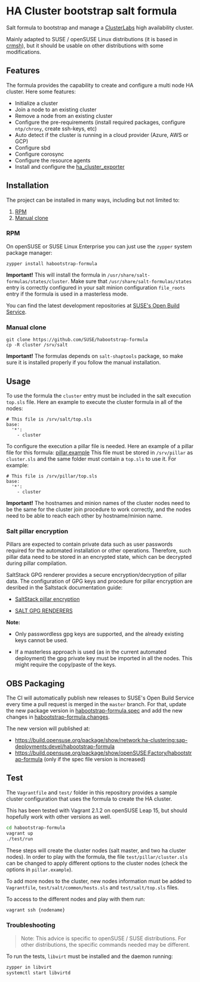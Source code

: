 # HA Cluster bootstrap salt formula

Salt formula to bootstrap and manage a [ClusterLabs](https://clusterlabs.org/) high availability cluster.

Mainly adapted to SUSE / openSUSE Linux distributions (it is based in
[crmsh](https://github.com/ClusterLabs/crmsh)), but it should be usable on other distributions with
some modifications.

## Features

The formula provides the capability to create and configure a multi node HA cluster. Here some
features:
- Initialize a cluster
- Join a node to an existing cluster
- Remove a node from an existing cluster
- Configure the pre-requirements (install required packages, configure `ntp/chrony`, create ssh-keys, etc)
- Auto detect if the cluster is running in a cloud provider (Azure, AWS or GCP)
- Configure sbd
- Configure corosync
- Configure the resource agents
- Install and configure the [ha_cluster_exporter](https://github.com/ClusterLabs/ha_cluster_exporter)

## Installation

The project can be installed in many ways, including but not limited to:

1. [RPM](#rpm)
2. [Manual clone](#manual-clone)

### RPM

On openSUSE or SUSE Linux Enterprise you can just use the `zypper` system package manager:
```shell
zypper install habootstrap-formula
```

**Important!** This will install the formula in `/usr/share/salt-formulas/states/cluster`. Make sure that `/usr/share/salt-formulas/states` entry is correctly configured in your salt minion configuration `file_roots` entry if the formula is used in a masterless mode.

You can find the latest development repositories at [SUSE's Open Build Service](https://build.opensuse.org/package/show/network:ha-clustering:sap-deployments:devel/habootstrap-formula).

### Manual clone

```
git clone https://github.com/SUSE/habootstrap-formula
cp -R cluster /srv/salt
```

**Important!** The formulas depends on `salt-shaptools` package, so make sure it is installed properly if you follow the manual installation.

## Usage

To use the formula the `cluster` entry must be included in the salt execution `top.sls` file. Here an example to execute the cluster formula in all of the nodes:

```
# This file is /srv/salt/top.sls
base:
  '*':
    - cluster
```

To configure the execution a pillar file is needed. Here an example of a pillar file for this formula: [pillar.example](https://github.com/SUSE/habootstrap-formula/blob/master/pillar.example)
This file must be stored in `/srv/pillar` as `cluster.sls` and the same folder must contain a `top.sls` to use it. For example:

```
# This file is /srv/pillar/top.sls
base:
  '*':
    - cluster
```

**Important!** The hostnames and minion names of the cluster nodes need to be the same for the
cluster join procedure to work correctly, and the nodes need to be able to reach each other by
hostname/minion name.

### Salt pillar encryption

Pillars are expected to contain private data such as user passwords required for the automated installation or other operations. Therefore, such pillar data need to be stored in an encrypted state, which can be decrypted during pillar compilation.

SaltStack GPG renderer provides a secure encryption/decryption of pillar data. The configuration of GPG keys and procedure for pillar encryption are desribed in the Saltstack documentation guide:

- [SaltStack pillar encryption](https://docs.saltstack.com/en/latest/topics/pillar/#pillar-encryption)

- [SALT GPG RENDERERS](https://docs.saltstack.com/en/latest/ref/renderers/all/salt.renderers.gpg.html)

**Note:**
- Only passwordless gpg keys are supported, and the already existing keys cannot be used.

- If a masterless approach is used (as in the current automated deployment) the gpg private key must be imported in all the nodes. This might require the copy/paste of the keys.

## OBS Packaging

The CI will automatically publish new releases to SUSE's Open Build Service every time a pull request is merged in the `master` branch. For that, update the new package version in [habootstrap-formula.spec](https://github.com/SUSE/habootstrap-formula/blob/master/habootstrap-formula.spec) and
add the new changes in [habootstrap-formula.changes](https://github.com/SUSE/habootstrap-formula/blob/master/habootstrap-formula.changes).

The new version will published at:
- https://build.opensuse.org/package/show/network:ha-clustering:sap-deployments:devel/habootstrap-formula
- https://build.opensuse.org/package/show/openSUSE:Factory/habootstrap-formula (only if the spec file version is increased)

## Test

The `Vagrantfile` and `test/` folder in this repository provides a
sample cluster configuration that uses the formula to create the HA
cluster.

This has been tested with Vagrant 2.1.2 on openSUSE Leap 15, but
should hopefully work with other versions as well.

``` bash
cd habootstrap-formula
vagrant up
./test/run
```

These steps will create the cluster nodes (salt master, and two ha
cluster nodes). In order to play with the formula, the file
`test/pillar/cluster.sls` can be changed to apply different options to
the cluster nodes (check the options in `pillar.example`).

To add more nodes to the cluster, new nodes information must be added
to `Vagrantfile`, `test/salt/common/hosts.sls` and `test/salt/top.sls`
files.

To access to the different nodes and play with them run:

``` bash
vagrant ssh {nodename}
```

### Troubleshooting

> Note: This advice is specific to openSUSE / SUSE distributions. For
> other distributions, the specific commands needed may be different.

To run the tests, `libvirt` must be installed and the daemon running:

``` bash
zypper in libvirt
systemctl start libvirtd
```
